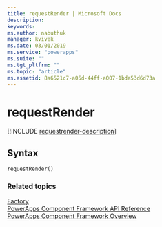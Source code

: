 ```yaml
---
title: requestRender | Microsoft Docs
description: 
keywords:
ms.author: nabuthuk
manager: kvivek
ms.date: 03/01/2019
ms.service: "powerapps"
ms.suite: ""
ms.tgt_pltfrm: ""
ms.topic: "article"
ms.assetid: 8a6521c7-a05d-44ff-a007-1bda53d6d73a
---
```


# requestRender

[!INCLUDE [requestrender-description](includes/requestrender-description.md)]

## Syntax
`requestRender()`

### Related topics

[Factory](../factory.md)<br/>
[PowerApps Component Framework API Reference](../reference/index.md)<br/>
[PowerApps Component Framework Overview](../overview.md)